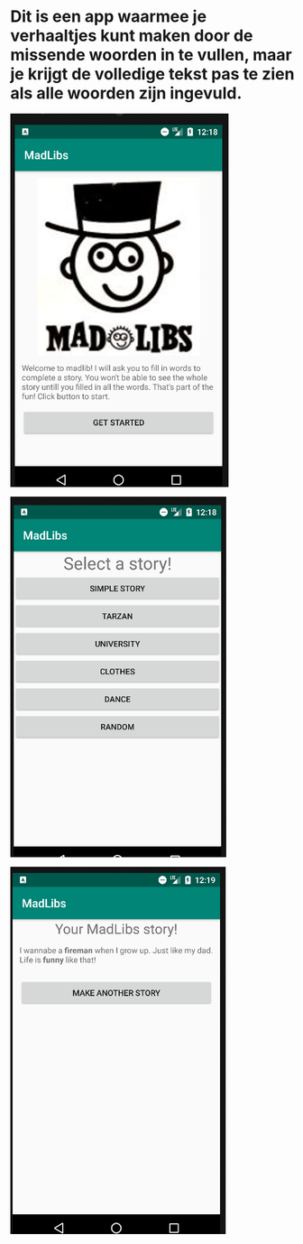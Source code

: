 # Dit is een app waarmee je verhaaltjes kunt maken door de missende woorden in te vullen, maar je krijgt de volledige tekst pas te zien als alle woorden zijn ingevuld.

![screenshot](doc/madLibsMain.png)

![screenshot](doc/madLibsSelect.png)

![screenshot](doc/madLibsStory.png)